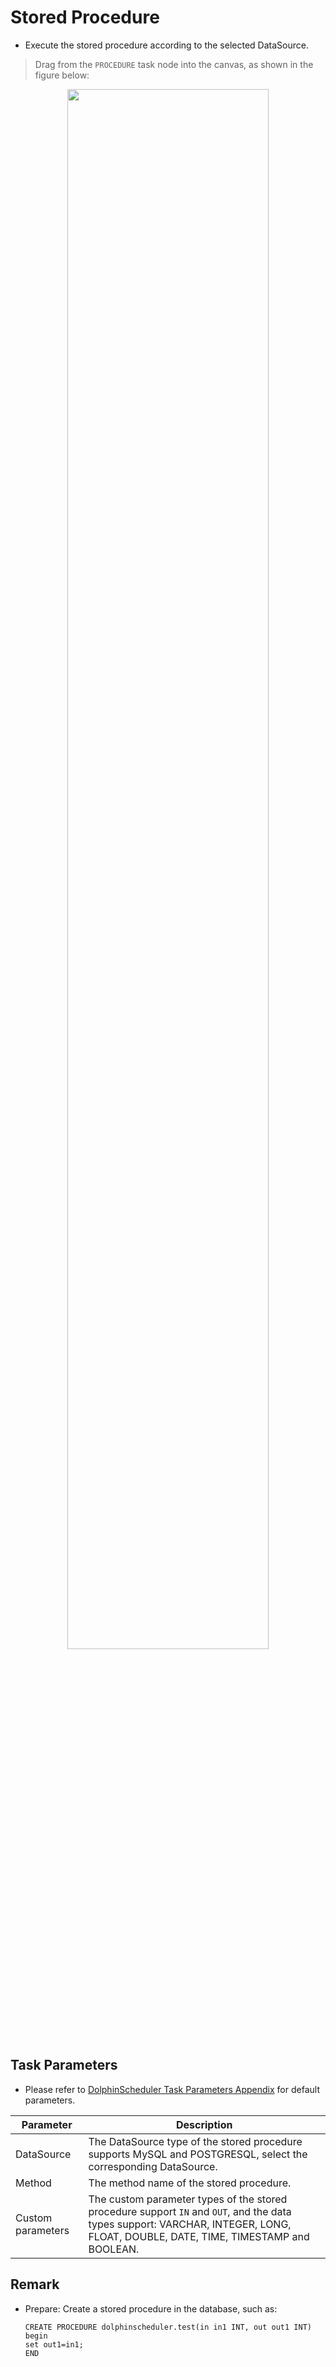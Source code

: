 # Stored Procedure

- Execute the stored procedure according to the selected DataSource.

> Drag from the `PROCEDURE` task node into the canvas, as shown in the figure below:

<p align="center">
   <img src="../../../../img/procedure_edit.png" width="80%" />
 </p>

## Task Parameters

- Please refer to [DolphinScheduler Task Parameters Appendix](appendix.md#default-task-parameters) for default parameters.

|   **Parameter**   |                                                                                 **Description**                                                                                  |
|-------------------|----------------------------------------------------------------------------------------------------------------------------------------------------------------------------------|
| DataSource        | The DataSource type of the stored procedure supports MySQL and POSTGRESQL, select the corresponding DataSource.                                                                  |
| Method            | The method name of the stored procedure.                                                                                                                                         |
| Custom parameters | The custom parameter types of the stored procedure support `IN` and `OUT`, and the data types support: VARCHAR, INTEGER, LONG, FLOAT, DOUBLE, DATE, TIME, TIMESTAMP and BOOLEAN. |

## Remark

- Prepare: Create a stored procedure in the database, such as:

  ```
  CREATE PROCEDURE dolphinscheduler.test(in in1 INT, out out1 INT)
  begin
  set out1=in1;
  END
  ```
